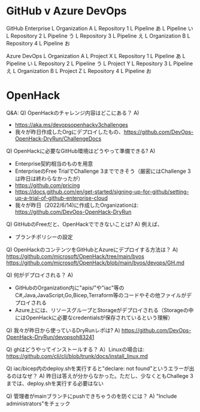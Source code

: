 # GitHub v Azure DevOps
GitHub
Enterprise
L Organization A
 L Repository 1
  L Pipeline あ
  L Pipeline い
 L Repository 2
  L Pipeline う
 L Repository 3
     L Pipeline え
L Organization B
 L Repository 4
  L Pipeline お

Azure DevOps
L Organization A
 L Project X
  L Repository 1
   L Pipeline あ
      L Pipeline い
  L Repository 2
   L Pipeline う
 L Project Y
  L Repository 3
      L Pipeline え
L Organization B
 L Project Z
  L Repository 4
   L Pipeline お

# OpenHack
Q&A:
Q) OpenHackのチャレンジ内容はどこにある？
A) 
- https://aka.ms/devopsopenhackv3challenges
- 我々が昨日作成したOrgにデプロイしたもの、https://github.com/DevOps-OpenHack-DryRun/ChallengeDocs

Q) OpenHackに必要なGitHub環境はどうやって準備できる?
A) 
- Enterprise契約相当のものを用意
- EnterpriseのFree TrialでChallenge 3までできそう（厳密にはChallenge 3は昨日は終わらなかったが）
 - https://github.com/pricing
 - https://docs.github.com/en/get-started/signing-up-for-github/setting-up-a-trial-of-github-enterprise-cloud
 - 我々が昨日（2022/6/14)に作成したOrganizationは: https://github.com/DevOps-OpenHack-DryRun

Q) GitHubのFreeだと、OpenHackでできないことは?
A) 例えば、
- ブランチポリシーの設定

Q) OpenHackのコンテンツをGitHubとAzureにデプロイする方法は？
A)
https://github.com/microsoft/OpenHack/tree/main/byos
https://github.com/microsoft/OpenHack/blob/main/byos/devops/GH.md

Q) 何がデプロイされる？
A)
- GitHubのOrganization内に"apis/"や"iac"等のC#,Java,JavaScript,Go,Bicep,Terraform等のコードやその他ファイルがデプロイされる
- Azure上には、リソースグループとStorageがデプロイされる（Storageの中にはOpenHackに必要なcredentialsが保存されているという理解）

Q) 我々が昨日から使っているDryRunレポは?
A) https://github.com/DevOps-OpenHack-DryRun/devopsoh83241

Q) ghはどうやってインストールする？
A）Linuxの場合は: https://github.com/cli/cli/blob/trunk/docs/install_linux.md

Q) iac/bicep内のdeploy.shを実行すると"declare: not found"というエラーが出るのはなぜ？
A) 昨日は答えが分からなかった。ただし、少なくともChallege 3までは、deploy.shを実行する必要はない

Q) 管理者がmainブランチにpushできちゃうのを防ぐには？
A) "Include administrators"をチェック